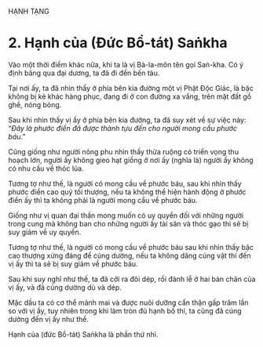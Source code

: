 HẠNH TẠNG

# 2. Hạnh của (Đức Bồ-tát) Saṅkha

Vào một thời điểm khác nữa, khi ta là vị Bà-la-môn tên gọi Saṅ-kha. Có ý định băng qua đại dương, ta đã đi đến bến tàu.

Tại nơi ấy, ta đã nhìn thấy ở phía bên kia đường một vị Phật Độc Giác, là bậc không bị kẻ khác hàng phục, đang đi ở con đường xa vắng, trên mặt đất gồ ghề, nóng bỏng.

Sau khi nhìn thấy vị ấy ở phía bên kia đường, ta đã suy xét về sự việc này: “_Đây là phước điền đã được thành tựu đến cho người mong cầu phước báu_.”

Cũng giống như người nông phu nhìn thấy thửa ruộng có triển vọng thu hoạch lớn, người ấy không gieo hạt giống ở nơi ấy (nghĩa là) người ấy không có nhu cầu về thóc lúa.

Tương tợ như thế, là người có mong cầu về phước báu, sau khi nhìn thấy phước điền cao quý tối thượng, nếu ta không thể hiện hành động ở phước điền ấy thì ta không phải là người mong cầu về phước báu.

Giống như vị quan đại thần mong muốn có uy quyền đối với những người trong cung mà không ban cho những người ấy tài sản và thóc gạo thì sẽ bị suy giảm về uy quyền.

Tương tợ như thế, là người có mong cầu về phước báu sau khi nhìn thấy bậc cao thượng xứng đáng để cúng dường, nếu ta không dâng cúng vật thí đến vị ấy thì ta sẽ bị suy giảm về phước báu.

Sau khi suy nghĩ như thế, ta đã cởi ra đôi dép, rồi đảnh lễ ở hai bàn chân của vị ấy, và đã cúng dường dù và dép.

Mặc dầu ta có cơ thể mảnh mai và được nuôi dưỡng cẩn thận gấp trăm lần so với vị ấy, tuy nhiên trong khi làm tròn đủ hạnh bố thí, ta cũng đã cúng dường đến vị ấy như thế.

Hạnh của (đức Bồ-tát) Saṅkha là phần thứ nhì.
